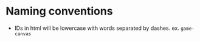 # Naming conventions
- IDs in html will be lowercase with words separated by dashes. ex. `game-canvas`